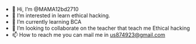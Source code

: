 - 👋 Hi, I’m @MAMA12bd2710
- 👀 I’m interested in learn ethical hacking.
- 🌱 I’m currently learning BCA
- 💞️ I’m looking to collaborate on the teacher that teach me Ethical hacking
- 📫 How to reach me you can mail me in us874923@gmail.com

<!---
MAMA12bd2710/MAMA12bd2710 is a ✨ special ✨ repository because its `README.md` (this file) appears on your GitHub profile.
You can click the Preview link to take a look at your changes.
--->
